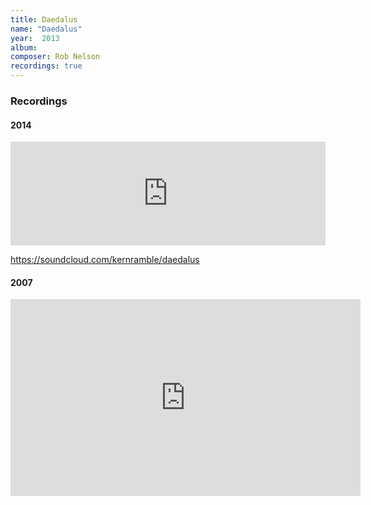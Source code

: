 ```yaml
---
title: Daedalus
name: "Daedalus"
year:  2013
album: 
composer: Rob Nelson
recordings: true
---
```


<h3>Recordings</h3>

<h4>2014</h4>

<iframe width="100%" height="166" scrolling="no" frameborder="no" allow="autoplay" src="https://w.soundcloud.com/player/?url=https%3A//api.soundcloud.com/tracks/85837422&color=%23ff5500&auto_play=false&hide_related=false&show_comments=true&show_user=true&show_reposts=false&show_teaser=true"></iframe>

https://soundcloud.com/kernramble/daedalus


<h4>2007</h4>

<iframe width="560" height="315" src="https://www.youtube.com/embed/FHuHoN-3YoQ" frameborder="0" allow="accelerometer; autoplay; encrypted-media; gyroscope; picture-in-picture" allowfullscreen></iframe>

